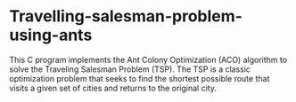 # Travelling-salesman-problem-using-ants
This C program implements the Ant Colony Optimization (ACO) algorithm to solve the Traveling Salesman Problem (TSP). The TSP is a classic optimization problem that seeks to find the shortest possible route that visits a given set of cities and returns to the original city.
